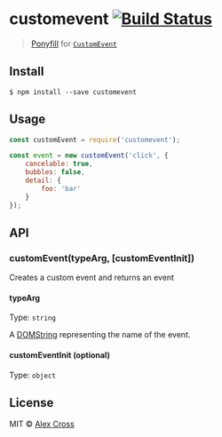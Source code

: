 # customevent [![Build Status](https://travis-ci.org/awcross/customevent.svg?branch=master)](https://travis-ci.org/awcross/customevent)

> [Ponyfill](https://ponyfill.com) for [`CustomEvent`](https://developer.mozilla.org/en-US/docs/Web/API/CustomEvent/CustomEvent)


## Install

```
$ npm install --save customevent
```


## Usage

```js
const customEvent = require('customevent');

const event = new customEvent('click', {
	cancelable: true,
	bubbles: false,
	detail: {
		foo: 'bar'
	}
});
```


## API

### customEvent(typeArg, [customEventInit])

Creates a custom event and returns an event

#### typeArg

Type: `string`

A [DOMString](https://developer.mozilla.org/en-US/docs/Web/API/DOMString) representing the name of the event.

#### customEventInit (optional)

Type: `object`


## License

MIT © [Alex Cross](https://alexcross.io)
